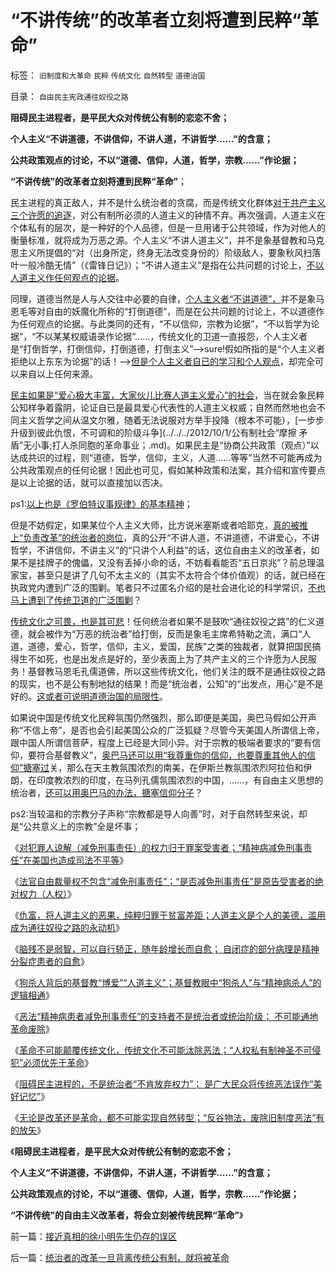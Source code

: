 # “不讲传统”的改革者立刻将遭到民粹“革命”

标签： `旧制度和大革命` `民粹` `传统文化` `自然转型` `道德治国` 

目录： `自由民主宪政通往奴役之路`

**阻碍民主进程者，是平民大众对传统公有制的恋恋不舍；**

**个人主义“不讲道德，不讲信仰，不讲人道，不讲哲学……”的含意；**

**公共政策观点的讨论，不以“道德、信仰，人道，哲学，宗教……”作论据；**

**“不讲传统”的改革者立刻将遭到民粹“革命”**；



民主进程的真正敌人，并不是什么统治者的贪腐，而是传统文化群体[对于共产主义三个许愿的追逐](../../../2013/6/23/共产主义的适用性，利比亚战争潜藏的深远危机.md)，对公有制所必须的人道主义的钟情不弃。再次强调，人道主义在个体私有的层次，是一种好的个人品德，但是一旦用诸于公共领域，作为对他人的衡量标准，就将成为万恶之源。个人主义“不讲人道主义”，并不是象基督教和马克思主义所提倡的“对（出身所定，终身无法改变身份的）阶级敌人，要象秋风扫落叶一般冷酷无情”（《雷锋日记》）；“不讲人道主义”是指在公共问题的讨论上，[不以人道主义作任何观点的论据](../../../2013/6/14/胡锡进与童之伟及慈禧太后的意识形态完全相融.md)。

同理，道德当然是人与人交往中必要的自律，[个人主义者“不讲道德”，](../../../2010/6/23/“讲道德者”最缺德.md)并不是象马恩毛等对自由的妖魔化所称的“打倒道德”，而是在公共问题的讨论上，不以道德作为任何观点的论据。与此类同的还有，“不以信仰，宗教为论据”，“不以哲学为论据”，“不以某某权威语录作论据”……，传统文化的卫道一直报怨，个人主义者是“打倒哲学，打倒信仰，打倒道德，打倒主义”——>sure!假如所指的是“个人主义者拒绝以上东东为论据”的话！——>[但是个人主义者自已的学习和个人观点](../../../2012/6/16/民主社会最根本的内核不是选举.md)，却完全可以来自以上任何来源。

[民主如果是“爱心极大丰富，大家伙儿比赛人道主义爱心”的社会](../../../2013/7/8/狗吃人！人道主义泛滥导致的低人权令“权贵的狗，比穷人的命珍贵”.md)，当在就会象民粹公知样争着露阴，论证自已是最具爱心代表性的人道主义权威；自然而然地也会不同主义哲学之间从温文尔雅，随着无法说服对方举手投降（根本不可能），[一步步升级到彼此仇恨，不可调和的阶级斗争](../../../2012/10/1/公有制社会“摩擦 矛盾”无小事;打人杀同胞的革命事业；.md)。如果民主是“协商公共政策（观点）”以达成共识的过程，则“道德，哲学，信仰，主义，人道……等等”当然不可能再成为公共政策观点的任何论据！因此也可见，假如某种政策和法案，其介绍和宣传要点是以上论据的话，就可以直接加以否决。

ps1:[以上也是《罗伯特议事规律》的基本精神](../../../2011/1/25/有中国特色的“罗伯特议事规则”和“对事不对人”.md)；

但是不妨假定，如果某位个人主义大师，比方说米塞斯或者哈耶克，[真的被推上“负责改革”的统治者的岗位](../../../2012/2/3/公有制的改革者不容易；为什么要“打着左灯向右拐”？.md)，真的公开“不讲人道，不讲道德，不讲爱心，不讲哲学，不讲信仰，不讲主义”的“只讲个人利益”的话，这位自由主义的改革者，如果不是挂牌子的傀儡，又没有丢掉小命的话，不妨看看能否“五日京兆”？前总理温家宝，甚至只是讲了几句不太主义的（其实不太符合个体价值观）的话，就已经在执政党内遭到广泛的围剿。笔者只不过匿名介绍的是社会进化论的科学常识，[不也马上遭到了传统卫道的广泛围剿](../../../2013/6/21/民粹逢政府必反，逢私权必侵犯，逢两派必互斗.md)？

[传统文化之可畏，也是其可悲](../../../2009/11/11/中国社会4.5种正统卫道士.md)！任何统治者如果不是鼓吹“通往奴役之路”的仁义道德，就会被作为“万恶的统治者”给打倒，反而是象毛主席希特勒之流，满口“人道，道德，爱心，哲学，信仰，主义，爱国，民族”之类的独裁者，就算把国民搞得生不如死，也是出发点是好的，至少表面上为了共产主义的三个许愿为人民服务！基督教马恩毛孔儒道佛，所以这些传统文化，他们关注的既不是通往奴役之路的现实，也不是公有制地狱的结果！而是“统治者，公知”的“出发点，用心”是不是好的。[这或者可说明道德治国的局限性](http://darthvad.blog.sohu.com/133552226.html)。

如果说中国是传统文化民粹氛围仍然强烈，那么即便是美国，奥巴马假如公开声称“不信上帝”，是否也会引起美国公众的广泛狐疑？尽管今天美国人所谓信上帝，跟中国人所谓信菩萨，程度上已经是大同小异。对于宗教的极端者要求的“要有信仰，要符合基督教义”，[奥巴马还可以用“我尊重你的信仰，也要尊重其他人的信仰”搪塞过](../../../2011/4/19/美国国父华盛顿，麦迪逊，杰斐逊，汉密尔顿.md)关，那么在天主教氛围浓烈的南美，在伊斯兰教氛围浓烈阿拉伯和伊朗，在印度教浓烈的印度，在马列孔儒氛围浓烈的中国，……，有自由主义思想的统治者，[还可以用奥巴马的办法，搪塞信仰分子](../../../2010/11/3/“政治改革”必须首先在法学中精确定义.md)？

ps2:当较温和的宗教分子声称“宗教都是导人向善”时，对于自然转型来说，却是“公共意义上的宗教”全是坏事；

《[对犯罪人谅解（减免刑事责任）的权力归于罪案受害者；“精神病减免刑事责任”在美国也造成司法不平等](../../../2013/7/6/对犯罪人谅解（减免刑事责任）的权力归于罪案受害者；.md)》

《[法官自由裁量权不包含“减免刑事责任”；“是否减免刑事责任”是原告受害者的绝对权力（人权）](../../../2013/7/6/法官自由裁量权不包含“减免刑事责任”，被轮奸的受害人的人权.md)》

《[仇富，将人道主义的恶果，纯粹归罪于贫富差距；人道主义是个人的美德，滥用成为通往奴役之路的永动机](../../../2013/7/7/仇富，将人道主义的恶果，纯粹归罪于贫富差距.md)》

《[脑残不是弱智，可以自行轿正，随年龄增长而自愈；
自闭症的部分病理是精神分裂症患者的自愈](../../../2013/7/7/脑残不是弱智，精神病不可能是严重犯罪的导因.md)》

《[狗杀人背后的基督教“博爱”“人道主义”；基督教眼中“狗杀人”与“精神病杀人”的逻辑相通](../../../2013/7/8/狗吃人！人道主义泛滥导致的低人权令“权贵的狗，比穷人的命珍贵”.md)》

《[恶法“精神病患者减免刑事责任”的支持者不是统治者或统治阶级； 不可能通地革命废除](../../../2013/7/8/“精神病患者减免刑事责任”证明“不可能革命”.md)》

《[革命不可能颠覆传统文化，传统文化不可能汰除恶法；“人权私有制神圣不可侵犯”必须优先于革命](../../../2013/7/9/革命不可能颠覆传统文化，传统文化不可能汰除恶法.md)》

《[阻碍民主进程的，不是统治者“不肯放弃权力”； 是广大民众将传统恶法误作“美好记忆”](../../../2013/7/9/精神病是民主进程的火力侦察.md)》

《[无论是改革还是革命，都不可能实现自然转型；“反谷物法，废除旧制度恶法”有的放矢](../../../2013/7/9/无论是改革还是革命，都不可能实现自然转型.md)》

《**阻碍民主进程者，是平民大众对传统公有制的恋恋不舍；**

**个人主义“不讲道德，不讲信仰，不讲人道，不讲哲学……”的含意；**

**公共政策观点的讨论，不以“道德、信仰，人道，哲学，宗教……”作论据；**

**“不讲传统”的自由主义改革者，将会立刻被传统民粹“革命”**》

前一篇：[接近真相的徐小明先生仍存的误区](../../../2013/7/9/接近真相的徐小明先生仍存的误区.md)

后一篇：[统治者的改革一旦背离传统公有制，就将被革命](../../../2013/7/10/统治者的改革一旦背离传统公有制，就将被革命.md)